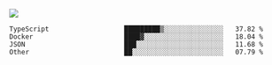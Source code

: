 ![](https://github-profile-summary-cards.vercel.app/api/cards/profile-details?username=igtm&theme=dracula)
<!--START_SECTION:waka-->

```text
TypeScript                   █████████▒░░░░░░░░░░░░░░░   37.82 %
Docker                       ████▓░░░░░░░░░░░░░░░░░░░░   18.04 %
JSON                         ███░░░░░░░░░░░░░░░░░░░░░░   11.68 %
Other                        ██░░░░░░░░░░░░░░░░░░░░░░░   07.79 %
```

<!--END_SECTION:waka-->
